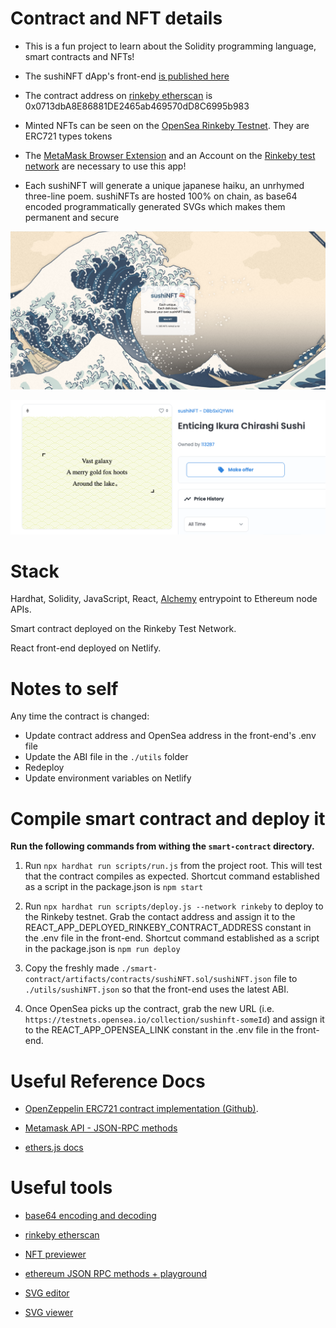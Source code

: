 # Contract and NFT details

- This is a fun project to learn about the Solidity programming language, smart contracts and NFTs! 

- The sushiNFT dApp's front-end [is published here](https://sushi.ben.express/)

- The contract address on [rinkeby etherscan](https://rinkeby.etherscan.io/address/0x0713dbA8E86881DE2465ab469570dD8C6995b983) is 0x0713dbA8E86881DE2465ab469570dD8C6995b983

- Minted NFTs can be seen on the [OpenSea Rinkeby Testnet](https://testnets.opensea.io/collection/sushinft-25hek49stz). They are ERC721 types tokens

- The [MetaMask Browser Extension](https://chrome.google.com/webstore/detail/metamask/nkbihfbeogaeaoehlefnkodbefgpgknn?hl=en) and an Account on the [Rinkeby test network](https://www.rinkeby.io/) are necessary to use this app!

- Each sushiNFT will generate a unique japanese haiku, an unrhymed three-line poem. sushiNFTs are hosted 100% on chain, as base64 encoded programmatically generated SVGs which makes them permanent and secure

![sushi NFTs](./sushiNFT_screenshot.png)

![Collection on OpenSea](./openSea_screenshot.png)

# Stack

Hardhat, Solidity, JavaScript, React, [Alchemy](https://www.alchemy.com/) entrypoint to Ethereum node APIs.

Smart contract deployed on the Rinkeby Test Network.

React front-end deployed on Netlify.

# Notes to self

Any time the contract is changed:

- Update contract address and OpenSea address in the front-end's .env file
- Update the ABI file in the `./utils` folder
- Redeploy
- Update environment variables on Netlify

# Compile smart contract and deploy it

**Run the following commands from withing the `smart-contract` directory.**

1. Run `npx hardhat run scripts/run.js` from the project root. This will test that the contract compiles as expected. Shortcut command established as a script in the package.json is `npm start`

2. Run `npx hardhat run scripts/deploy.js --network rinkeby` to deploy to the Rinkeby testnet. Grab the contact address and assign it to the REACT_APP_DEPLOYED_RINKEBY_CONTRACT_ADDRESS constant in the .env file in the front-end. Shortcut command established as a script in the package.json is `npm run deploy`

3. Copy the freshly made `./smart-contract/artifacts/contracts/sushiNFT.sol/sushiNFT.json` file to `./utils/sushiNFT.json` so that the front-end uses the latest ABI.

4. Once OpenSea picks up the contract, grab the new URL (i.e. `https://testnets.opensea.io/collection/sushinft-someId`) and assign it to the REACT_APP_OPENSEA_LINK constant in the .env file in the front-end.

# Useful Reference Docs

- [OpenZeppelin ERC721 contract implementation (Github)](https://github.com/OpenZeppelin/openzeppelin-contracts/blob/master/contracts/token/ERC721/ERC721.sol).

- [Metamask API - JSON-RPC methods](https://docs.metamask.io/guide/rpc-api.html#ethereum-json-rpc-methods)

- [ethers.js docs](https://docs.ethers.io/v5/api/signer/#signers)

# Useful tools

- [base64 encoding and decoding](https://www.utilities-online.info/base64)

- [rinkeby etherscan](https://rinkeby.etherscan.io/)

- [NFT previewer](https://nftpreview.0xdev.codes/)

- [ethereum JSON RPC methods + playground](https://playground.open-rpc.org/?schemaUrl=https://raw.githubusercontent.com/ethereum/eth1.0-apis/assembled-spec/openrpc.json&uiSchema%5BappBar%5D%5Bui:splitView%5D=true&uiSchema%5BappBar%5D%5Bui:input%5D=false&uiSchema%5BappBar%5D%5Bui:examplesDropdown%5D=false)

- [SVG editor](https://editor.method.ac/)

- [SVG viewer](https://www.svgviewer.dev/)
